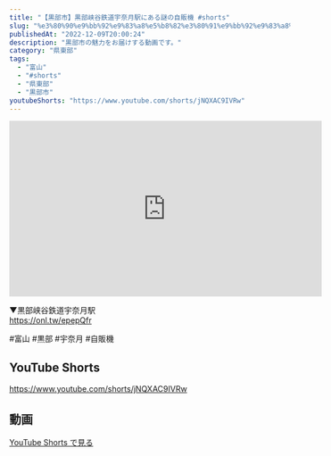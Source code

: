 ```yaml
---
title: "【黒部市】黒部峡谷鉄道宇奈月駅にある謎の自販機 #shorts"
slug: "%e3%80%90%e9%bb%92%e9%83%a8%e5%b8%82%e3%80%91%e9%bb%92%e9%83%a8%e5%b3%a1%e8%b0%b7%e9%89%84%e9%81%93%e5%ae%87%e5%a5%88%e6%9c%88%e9%a7%85%e3%81%ab%e3%81%82%e3%82%8b%e8%ac%8e%e3%81%ae%e8%87%aa%e8%b2%a9"
publishedAt: "2022-12-09T20:00:24"
description: "黒部市の魅力をお届けする動画です。"
category: "県東部"
tags: 
  - "富山"
  - "#shorts"
  - "県東部"
  - "黒部市"
youtubeShorts: "https://www.youtube.com/shorts/jNQXAC9IVRw"
---
```


<iframe width="560" height="315" src="https://www.youtube.com/embed/TDrDz2udixI" frameborder="0" allowfullscreen></iframe>

▼黒部峡谷鉄道宇奈月駅<br />
https://onl.tw/epepQfr

#富山 #黒部 #宇奈月 #自販機

## YouTube Shorts

https://www.youtube.com/shorts/jNQXAC9IVRw

## 動画

[YouTube Shorts で見る](https://www.youtube.com/shorts/jNQXAC9IVRw)

